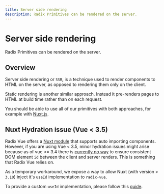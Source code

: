 ```yaml
---
title: Server side rendering
description: Radix Primitives can be rendered on the server.
---
```


# Server side rendering

<Description>
Radix Primitives can be rendered on the server.
</Description>

## Overview

Server side rendering or `SSR`, is a technique used to render components to HTML on the server, as opposed to rendering them only on the client.

Static rendering is another similar approach. Instead it pre-renders pages to HTML at build time rather than on each request.

You should be able to use all of our primitives with both approaches, for example with [Nuxt.js](https://nuxt.com/).

## Nuxt Hydration issue (Vue < 3.5)

Radix Vue offers a [Nuxt module](/overview/installation.html#nuxt-modules) that supports auto importing components. However, if you are using Vue < 3.5, minor hydration issues might arise because as of vue <= 3.4 there is [currently no way](https://github.com/vuejs/rfcs/discussions/557) to ensure consistent DOM element `id` between the client and server renders. This is something that Radix Vue relies on.

As a temporary workaround, we expose a way to allow Nuxt (with version > `3.10`) inject it's `useId` implementation to `radix-vue`.

To provide a custom `useId` implementation, please follow this [guide](/utilities/config-provider.html#hydration-issue-vue-3-5).
